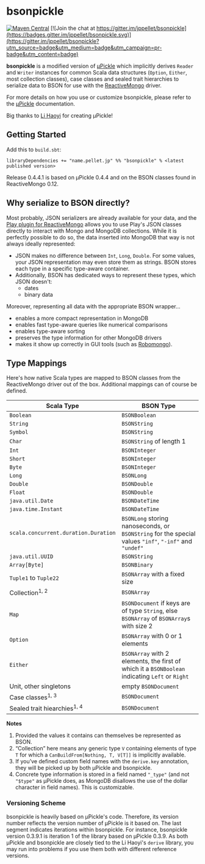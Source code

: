 # bsonpickle

[![Maven Central](https://maven-badges.herokuapp.com/maven-central/name.pellet.jp/bsonpickle_2.11/badge.svg?style=flat)](http://mvnrepository.com/artifact/name.pellet.jp/bsonpickle_2.11) [![Join the chat at https://gitter.im/jppellet/bsonpickle](https://badges.gitter.im/jppellet/bsonpickle.svg)](https://gitter.im/jppellet/bsonpickle?utm_source=badge&utm_medium=badge&utm_campaign=pr-badge&utm_content=badge)

**bsonpickle** is a modified version of [µPickle](http://www.lihaoyi.com/upickle-pprint/upickle/) which implicitly derives `Reader` and `Writer` instances for common Scala data structures (`Option`, `Either`, most collection classes), case classes and sealed trait hierarchies to serialize data to BSON for use with the [ReactiveMongo](http://reactivemongo.org) driver.

For more details on how you use or customize bsonpickle, please refer to the [µPickle] documentation.

Big thanks to [Li Haoyi](https://github.com/lihaoyi) for creating µPickle!

## Getting Started

Add this to `build.sbt`:

`libraryDependencies += "name.pellet.jp" %% "bsonpickle" % <latest published version>`
	
Release 0.4.4.1 is based on µPickle 0.4.4 and on the BSON classes found in ReactiveMongo 0.12.

## Why serialize to BSON directly?

Most probably, JSON serializers are already available for your data, and the [Play plugin for ReactiveMongo](https://github.com/ReactiveMongo/Play-ReactiveMongo) allows you to use Play's JSON classes directly to interact with Mongo and MongoDB collections. While it is perfectly possible to do so, the data inserted into MongoDB that way is not always ideally represented:

 * JSON makes no difference between `Int`, `Long`, `Double`. For some values, your JSON representation may even store them as strings. BSON stores each type in a specific type-aware container.
 * Additionally, BSON has dedicated ways to represent these types, which JSON doesn't:
   - dates
   - binary data

Moreover, representing all data with the appropriate BSON wrapper…
 * enables a more compact representation in MongoDB
 * enables fast type-aware queries like numerical comparisons
 * enables type-aware sorting
 * preserves the type information for other MongoDB drivers
 * makes it show up correctly in GUI tools (such as [Robomongo](https://robomongo.org)).

## Type Mappings

Here's how native Scala types are mapped to BSON classes from the ReactiveMongo driver out of the box. Additional mappings can of course be defined.

| Scala Type | BSON Type |
| --- | --- |
| `Boolean` | `BSONBoolean` |
| `String` | `BSONString` |
| `Symbol` | `BSONString` |
| `Char` | `BSONString` of length 1 |
| `Int` | `BSONInteger` |
| `Short` | `BSONInteger` |
| `Byte` | `BSONInteger` |
| `Long` | `BSONLong` |
| `Double` | `BSONDouble` |
| `Float` | `BSONDouble` |
| `java.util.Date` | `BSONDateTime` |
| `java.time.Instant` | `BSONDateTime` |
| `scala.concurrent.duration.Duration` | `BSONLong` storing nanoseconds, or `BSONString` for the special values `"inf"`, `"-inf"` and `"undef"`
| `java.util.UUID` | `BSONString` |
| `Array[Byte]` | `BSONBinary` |
| `Tuple1` to `Tuple22` | `BSONArray` with a fixed size |
| Collection<sup>1, 2</sup> | `BSONArray` |
| `Map` | `BSONDocument` if keys are of type `String`, else `BSONArray` of `BSONArray`s with size 2
| `Option` | `BSONArray` with 0 or 1 elements |
| `Either` | `BSONArray` with 2 elements, the first of which it a `BSONBoolean` indicating `Left` or `Right`
| Unit, other singletons | empty `BSONDocument` |
| Case classes<sup>1, 3</sup> | `BSONDocument` |
| Sealed trait hiearchies<sup>1, 4</sup> | `BSONDocument` |

**Notes**
 1. Provided the values it contains can themselves be represented as BSON.
 2. “Collection” here means any generic type `V` containing elements of type `T` for which a `CanBuildFrom[Nothing, T, V[T]]` is implicitly available.
 3. If you’ve defined custom field names with the `derive.key` annotation, they will be picked up by both µPickle and bsonpickle.
 4. Concrete type information is stored in a field named `"_type"` (and not `"$type"` as µPickle does, as MongoDB disallows the use of the dollar character in field names). This is customizable.

### Versioning Scheme

bsonpickle is heavily based on µPickle's code. Therefore, its version number reflects the version number of µPickle is it based on. The last segment indicates iterations within bsonpickle. For instance, bsonpickle version 0.3.9.1 is iteration 1 of the library based on µPickle 0.3.9. As both µPickle and bsonpickle are closely tied to the Li Haoyi's `derive` library, you may run into problems if you use them both with different reference versions.

[µPickle]: http://www.lihaoyi.com/upickle-pprint/upickle/
